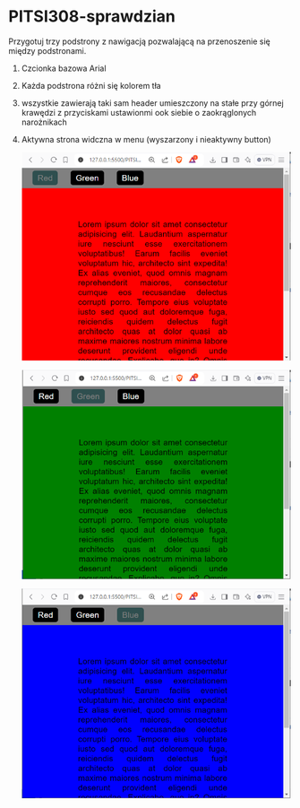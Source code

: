 # PITSI308-sprawdzian

Przygotuj trzy podstrony z nawigacją pozwalającą na przenoszenie się między podstronami.

1. Czcionka bazowa Arial
3. Każda podstrona różni się kolorem tła
4. wszystkie zawierają taki sam header umieszczony na stałe przy górnej krawędzi z przyciskami ustawionmi ook siebie o zaokrąglonych narożnikach
5. Aktywna strona widczna w menu (wyszarzony i nieaktywny button)


   ![red.png](red.PNG)

   ![green.png](green.PNG)

   ![green.png](blue.PNG)
